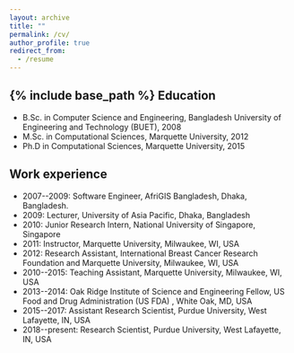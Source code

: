 ```yaml
---
layout: archive
title: ""
permalink: /cv/
author_profile: true
redirect_from:
  - /resume
---
```

{% include base_path %}
Education
------
* B.Sc. in Computer Science and Engineering, Bangladesh University of Engineering and Technology (BUET), 2008
* M.Sc. in Computational Sciences, Marquette University, 2012
* Ph.D in  Computational Sciences, Marquette University, 2015 

Work experience
------
* 2007--2009: Software Engineer, AfriGIS Bangladesh, Dhaka, Bangladesh.
* 2009: Lecturer, University of Asia Pacific, Dhaka, Bangladesh 
* 2010: Junior Research Intern, National University of Singapore, Singapore
* 2011: Instructor, Marquette University, Milwaukee, WI, USA 
* 2012: Research Assistant, International Breast Cancer Research Foundation and Marquette University, Milwaukee, WI, USA
* 2010--2015: Teaching Assistant, Marquette University, Milwaukee, WI, USA
* 2013--2014: Oak Ridge Institute of Science and Engineering Fellow, US Food and Drug Administration (US FDA) , White Oak, MD, USA 
* 2015--2017: Assistant Research Scientist, Purdue University, West Lafayette, IN, USA
* 2018--present: Research Scientist, Purdue University, West Lafayette, IN, USA
  
